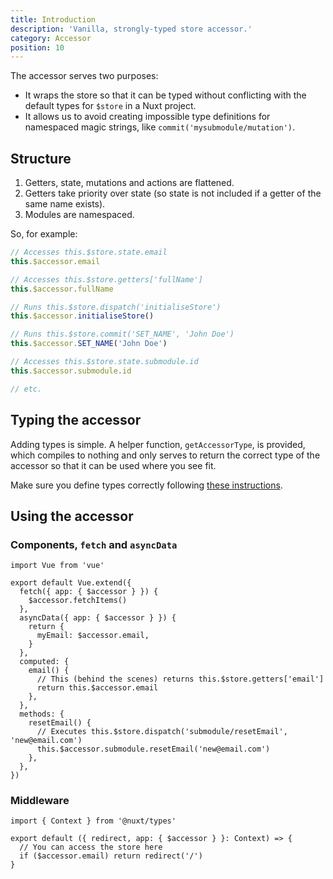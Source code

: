 ```yaml
---
title: Introduction
description: 'Vanilla, strongly-typed store accessor.'
category: Accessor
position: 10
---
```


The accessor serves two purposes:

- It wraps the store so that it can be typed without conflicting with the default types for `$store` in a Nuxt project.
- It allows us to avoid creating impossible type definitions for namespaced magic strings, like `commit('mysubmodule/mutation')`.

## Structure

1. Getters, state, mutations and actions are flattened.
2. Getters take priority over state (so state is not included if a getter of the same name exists).
3. Modules are namespaced.

So, for example:

```ts
// Accesses this.$store.state.email
this.$accessor.email

// Accesses this.$store.getters['fullName']
this.$accessor.fullName

// Runs this.$store.dispatch('initialiseStore')
this.$accessor.initialiseStore()

// Runs this.$store.commit('SET_NAME', 'John Doe')
this.$accessor.SET_NAME('John Doe')

// Accesses this.$store.state.submodule.id
this.$accessor.submodule.id

// etc.
```

## Typing the accessor

Adding types is simple. A helper function, `getAccessorType`, is provided, which compiles to nothing and only serves to return the correct type of the accessor so that it can be used where you see fit.

Make sure you define types correctly following [these instructions](/setup.html#add-type-definitions).

## Using the accessor

### Components, `fetch` and `asyncData`

```ts{}[components/sampleComponent.vue]
import Vue from 'vue'

export default Vue.extend({
  fetch({ app: { $accessor } }) {
    $accessor.fetchItems()
  },
  asyncData({ app: { $accessor } }) {
    return {
      myEmail: $accessor.email,
    }
  },
  computed: {
    email() {
      // This (behind the scenes) returns this.$store.getters['email']
      return this.$accessor.email
    },
  },
  methods: {
    resetEmail() {
      // Executes this.$store.dispatch('submodule/resetEmail', 'new@email.com')
      this.$accessor.submodule.resetEmail('new@email.com')
    },
  },
})
```

### Middleware

```ts{}[middleware/test.ts]
import { Context } from '@nuxt/types'

export default ({ redirect, app: { $accessor } }: Context) => {
  // You can access the store here
  if ($accessor.email) return redirect('/')
}
```
